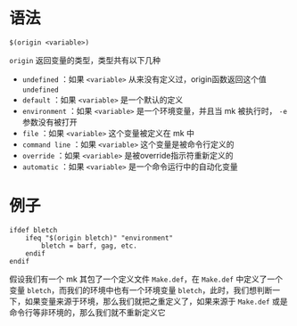 # 语法
```
$(origin <variable>)
```

`origin` 返回变量的类型，类型共有以下几种

- ``undefined`` ：如果 ``<variable>`` 从来没有定义过，origin函数返回这个值 ``undefined``
- ``default`` ：如果 ``<variable>`` 是一个默认的定义
- ``environment`` ：如果 ``<variable>`` 是一个环境变量，并且当 mk 被执行时， ``-e`` 参数没有被打开
- ``file`` ：如果 ``<variable>`` 这个变量被定义在 mk 中
- ``command line`` ：如果 ``<variable>`` 这个变量是被命令行定义的
- ``override`` ：如果 ``<variable>`` 是被override指示符重新定义的
- ``automatic`` ：如果 ``<variable>`` 是一个命令运行中的自动化变量

# 例子
```
ifdef bletch
	ifeq "$(origin bletch)" "environment"
		bletch = barf, gag, etc.
	endif
endif
```
假设我们有一个 mk 其包了一个定义文件 `Make.def`，在 `Make.def` 中定义了一个变量 `bletch`，而我们的环境中也有一个环境变量 `bletch`，此时，我们想判断一下，如果变量来源于环境，那么我们就把之重定义了，如果来源于 `Make.def` 或是命令行等非环境的，那么我们就不重新定义它
